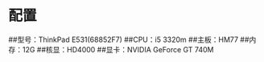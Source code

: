 # 配置
##型号：ThinkPad E531(68852F7)
##CPU：i5 3320m
##主板：HM77
##内存：12G
##核显：HD4000
##显卡：NVIDIA GeForce GT 740M
